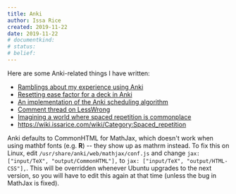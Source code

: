 ```yaml
---
title: Anki
author: Issa Rice
created: 2019-11-22
date: 2019-11-22
# documentkind:
# status:
# belief:
---
```


Here are some Anki-related things I have written:

* [Ramblings about my experience using Anki](https://github.com/riceissa/issarice.com/blob/master/drafts/spaced-repetition.md)
* [Resetting ease factor for a deck in Anki](https://gist.github.com/riceissa/9616621772754a94e4254e1590a44afd)
* [An implementation of the Anki scheduling algorithm](https://gist.github.com/riceissa/1ead1b9881ffbb48793565ce69d7dbdd)
* [Comment thread on LessWrong](https://www.greaterwrong.com/posts/xDWGELFkyKdBpySAf/an1lam-s-short-form-feed/comment/6Qt29YZAtRiE9zWhe)
* [Imagining a world where spaced repetition is commonplace](https://raw.githubusercontent.com/riceissa/issarice.com/master/drafts/spaced-repetition-world.txt)
* <https://wiki.issarice.com/wiki/Category:Spaced_repetition>

Anki defaults to CommonHTML for MathJax, which doesn't work when using mathbf fonts (e.g. $\mathbf R$) -- they show up as mathrm instead. To fix this on Linux, edit `/usr/share/anki/web/mathjax/conf.js` and change `jax: ["input/TeX", "output/CommonHTML"],` to `jax: ["input/TeX", "output/HTML-CSS"],`.
This will be overridden whenever Ubuntu upgrades to the next version, so you will have to edit this again at that time (unless the bug in MathJax is fixed).
